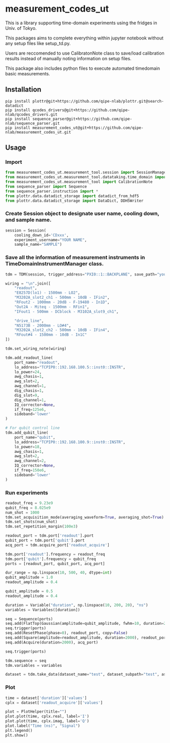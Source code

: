 # measurement_codes_ut

This is a library supporting time-domain experiments using the fridges in Univ. of Tokyo.

This packages aims to complete everything within jupyter notebook without any setup files like setup_td.py.

Users are reccomended to use CalibratonNote class to save/load calibration results instead of manually noting information on setup files.

This package also includes python files to execute automated timedomain basic measurements.

## Installation
```
pip install plottr@git+https://github.com/qipe-nlab/plottr.git@search-datadict
pip install qcodes_drivers@git+https://github.com/qipe-nlab/qcodes_drivers.git
pip install sequence_parser@git+https://github.com/qipe-nlab/sequence_parser.git
pip install measurement_codes_ut@git+https://github.com/qipe-nlab/measurement_codes_ut.git 
```

## Usage
### Import
```python
from measurement_codes_ut.measurement_tool.session import SessionManager as Session
from measurement_codes_ut.measurement_tool.datataking.time_domain import TimeDomainInstrumentManager as TDM
from measurement_codes_ut.measurement_tool import CalibrationNote
from sequence_parser import Sequence
from sequence_parser.instruction import *
from plottr.data.datadict_storage import datadict_from_hdf5
from plottr.data.datadict_storage import DataDict, DDH5Writer
```

### Create Session object to designate user name, cooling down, and sample name.
```python
session = Session(
    cooling_down_id='CDxxx', 
    experiment_username="YOUR NAME", 
    sample_name="SAMPLE")
```

### Save all the information of measurement instruments in TimeDomainInstrumentManager class. 
```python
tdm = TDM(session, trigger_address="PXI0::1::BACKPLANE", save_path="your-save-directory")

wiring = "\n".join([
    "readout",
    "E8257D(lo1) - 1500mm - LO2",
    "M3202A_slot2_ch1 - 500mm - 10dB - IFin2",
    "RFout2 - 1000mm - 20dB - F-19480 - In1D",
    "Out2A - Miteq - 1500mm - RFin1",
    "IFout1 - 500mm - DCblock - M3102A_slot9_ch1",

    "drive_line",
    "N5173B - 2000mm - LO#4",
    "M3202A_slot2_ch2 - 500mm - 10dB - IFin4",
    "RFout#4 - 1500mm - 10dB - In1C"
])

tdm.set_wiring_note(wiring)

tdm.add_readout_line(
    port_name="readout",
    lo_address="TCPIP0::192.168.100.5::inst0::INSTR",
    lo_power=24,
    awg_chasis=1,
    awg_slot=2,
    awg_channel=1,
    dig_chasis=1,
    dig_slot=9,
    dig_channel=1,
    IQ_corrector=None,
    if_freq=125e6,
    sideband='lower'
)

# For qubit control line
tdm.add_qubit_line(
    port_name="qubit",
    lo_address="TCPIP0::192.168.100.9::inst0::INSTR",
    lo_power=18,
    awg_chasis=1,
    awg_slot=2,
    awg_channel=2,
    IQ_corrector=None,
    if_freq=150e6,
    sideband='lower'
)
```

### Run experiments
```python
readout_freq = 9.23e9
qubit_freq = 8.025e9
num_shot = 1000
tdm.set_acquisition_mode(averaging_waveform=True, averaging_shot=True)
tdm.set_shots(num_shot)
tdm.set_repetition_margin(100e3)

readout_port = tdm.port['readout'].port
qubit_port = tdm.port['qubit'].port
acq_port = tdm.acquire_port['readout_acquire']

tdm.port['readout'].frequency = readout_freq
tdm.port['qubit'].frequency = qubit_freq
ports = [readout_port, qubit_port, acq_port]

dur_range = np.linspace(10, 500, 40, dtype=int)
qubit_amplitude = 1.0
readout_amplitude = 0.4

qubit_amplitude = 0.5
readout_amplitude = 0.4

duration = Variable("duration", np.linspace(10, 200, 20), "ns")
variables = Variables([duration])

seq = Sequence(ports)
seq.add(FlatTop(Gaussian(amplitude=qubit_amplitude, fwhm=10, duration=20, zero_end=True), top_duration=duration), qubit_port)
seq.trigger(ports)
seq.add(ResetPhase(phase=0), readout_port, copy=False)
seq.add(Square(amplitude=readout_amplitude, duration=2000), readout_port)
seq.add(Acquire(duration=2000), acq_port)

seq.trigger(ports)

tdm.sequence = seq
tdm.variables = variables

dataset = tdm.take_data(dataset_name="test", dataset_subpath="test", as_complex=True, exp_file="test.ipynb")

```

### Plot
```python
time = dataset['duration']['values']
cplx = dataset['readout_acquire']['values']

plot = PlotHelper(title="")
plot.plot(time, cplx.real, label='I')
plot.plot(time, cplx.imag, label='Q')
plot.label("Time (ns)", "Signal")
plt.legend()
plt.show()

```
